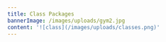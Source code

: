 ```yaml
---
title: Class Packages
bannerImage: /images/uploads/gym2.jpg
content: '![class](/images/uploads/classes.png)'
---
```

